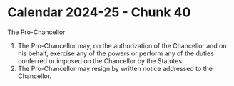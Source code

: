 # Calendar 2024-25 - Chunk 40

<!-- Chunk tokens: 56, Enriched tokens: 60 -->

The Pro-Chancellor
1. The Pro-Chancellor may, on the authorization of the Chancellor and on his behalf, exercise any of the powers or perform any of the duties conferred or imposed on the Chancellor by the Statutes.
2. The Pro-Chancellor may resign by written notice addressed to the Chancellor.